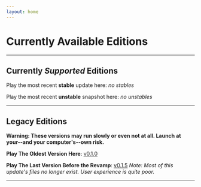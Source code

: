 ```yaml
---
layout: home 
---
```


# **Currently Available Editions**
---
## Currently _Supported_ Editions
>
Play the most recent **stable** update here: _no stables_
>
Play the most recent **unstable** snapshot here: _no unstables_

---

## Legacy Editions
**Warning: These versions may run slowly or even not at all. Launch at your--and your computer's--own risk.**

**Play The Oldest Version Here**: [v0.1.0](/files/archive/versions/0.1.0/stable-release0.1.0.html)

**Play The Last Version Before the Revamp**: [v0.1.5](/files/archive/versions/0.1.5/saveCreator.html) _Note: Most of this update's files no longer exist. User experience is quite poor._

---